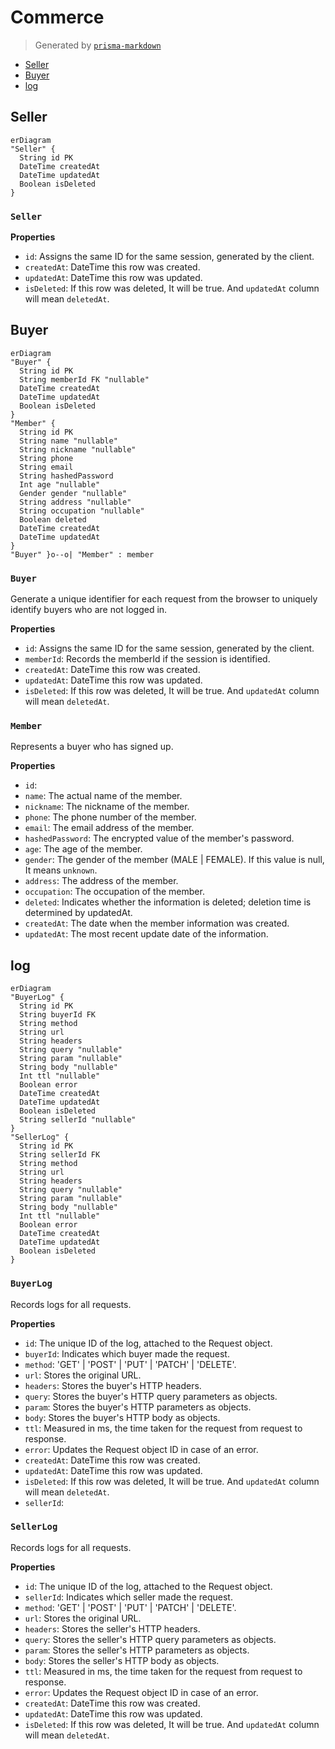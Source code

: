 # Commerce
> Generated by [`prisma-markdown`](https://github.com/samchon/prisma-markdown)

- [Seller](#seller)
- [Buyer](#buyer)
- [log](#log)

## Seller
```mermaid
erDiagram
"Seller" {
  String id PK
  DateTime createdAt
  DateTime updatedAt
  Boolean isDeleted
}
```

### `Seller`

**Properties**
  - `id`: Assigns the same ID for the same session, generated by the client.
  - `createdAt`: DateTime this row was created.
  - `updatedAt`: DateTime this row was updated.
  - `isDeleted`: If this row was deleted, It will be true. And `updatedAt` column will mean `deletedAt`.


## Buyer
```mermaid
erDiagram
"Buyer" {
  String id PK
  String memberId FK "nullable"
  DateTime createdAt
  DateTime updatedAt
  Boolean isDeleted
}
"Member" {
  String id PK
  String name "nullable"
  String nickname "nullable"
  String phone
  String email
  String hashedPassword
  Int age "nullable"
  Gender gender "nullable"
  String address "nullable"
  String occupation "nullable"
  Boolean deleted
  DateTime createdAt
  DateTime updatedAt
}
"Buyer" }o--o| "Member" : member
```

### `Buyer`
Generate a unique identifier for each request from the browser to uniquely identify buyers who are not logged in.

**Properties**
  - `id`: Assigns the same ID for the same session, generated by the client.
  - `memberId`: Records the memberId if the session is identified.
  - `createdAt`: DateTime this row was created.
  - `updatedAt`: DateTime this row was updated.
  - `isDeleted`: If this row was deleted, It will be true. And `updatedAt` column will mean `deletedAt`.

### `Member`
Represents a buyer who has signed up.

**Properties**
  - `id`: 
  - `name`: The actual name of the member.
  - `nickname`: The nickname of the member.
  - `phone`: The phone number of the member.
  - `email`: The email address of the member.
  - `hashedPassword`: The encrypted value of the member's password.
  - `age`: The age of the member.
  - `gender`: The gender of the member (MALE | FEMALE). If this value is null, It means `unknown`.
  - `address`: The address of the member.
  - `occupation`: The occupation of the member.
  - `deleted`: Indicates whether the information is deleted; deletion time is determined by updatedAt.
  - `createdAt`: The date when the member information was created.
  - `updatedAt`: The most recent update date of the information.


## log
```mermaid
erDiagram
"BuyerLog" {
  String id PK
  String buyerId FK
  String method
  String url
  String headers
  String query "nullable"
  String param "nullable"
  String body "nullable"
  Int ttl "nullable"
  Boolean error
  DateTime createdAt
  DateTime updatedAt
  Boolean isDeleted
  String sellerId "nullable"
}
"SellerLog" {
  String id PK
  String sellerId FK
  String method
  String url
  String headers
  String query "nullable"
  String param "nullable"
  String body "nullable"
  Int ttl "nullable"
  Boolean error
  DateTime createdAt
  DateTime updatedAt
  Boolean isDeleted
}
```

### `BuyerLog`
Records logs for all requests.

**Properties**
  - `id`: The unique ID of the log, attached to the Request object.
  - `buyerId`: Indicates which buyer made the request.
  - `method`: 'GET' | 'POST' | 'PUT' | 'PATCH' | 'DELETE'.
  - `url`: Stores the original URL.
  - `headers`: Stores the buyer's HTTP headers.
  - `query`: Stores the buyer's HTTP query parameters as objects.
  - `param`: Stores the buyer's HTTP parameters as objects.
  - `body`: Stores the buyer's HTTP body as objects.
  - `ttl`: Measured in ms, the time taken for the request from request to response.
  - `error`: Updates the Request object ID in case of an error.
  - `createdAt`: DateTime this row was created.
  - `updatedAt`: DateTime this row was updated.
  - `isDeleted`: If this row was deleted, It will be true. And `updatedAt` column will mean `deletedAt`.
  - `sellerId`: 

### `SellerLog`
Records logs for all requests.

**Properties**
  - `id`: The unique ID of the log, attached to the Request object.
  - `sellerId`: Indicates which seller made the request.
  - `method`: 'GET' | 'POST' | 'PUT' | 'PATCH' | 'DELETE'.
  - `url`: Stores the original URL.
  - `headers`: Stores the seller's HTTP headers.
  - `query`: Stores the seller's HTTP query parameters as objects.
  - `param`: Stores the seller's HTTP parameters as objects.
  - `body`: Stores the seller's HTTP body as objects.
  - `ttl`: Measured in ms, the time taken for the request from request to response.
  - `error`: Updates the Request object ID in case of an error.
  - `createdAt`: DateTime this row was created.
  - `updatedAt`: DateTime this row was updated.
  - `isDeleted`: If this row was deleted, It will be true. And `updatedAt` column will mean `deletedAt`.